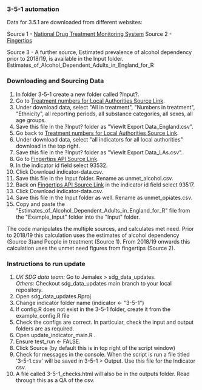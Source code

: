 
### 3-5-1 automation ###


Data for 3.5.1 are downloaded from different websites:

Source 1 - [National Drug Treatment Monitoring System](https://www.ndtms.net/ViewIt/Adult)
Source 2 - [Fingertips](https://fingertips.phe.org.uk/api)

Source 3 - A further source, Estimated prevalence of alcohol dependency prior to 2018/19, is available in the Input folder. Estimates_of_Alcohol_Dependent_Adults_in_England_for_R



### Downloading and Sourcing Data  
1) In folder 3-5-1 create a new folder called ?Input?. 
2) Go to [Treatment numbers for Local Authorities Source Link](https://www.ndtms.net/ViewIt/Adult).
3) Under download data, select "All in treatment", "Numbers in treatment", "Ethnicity", all reporting periods, all substance categories, all sexes, all age groups. 
4) Save this file in the ?Input? folder as "ViewIt Export Data_England.csv". 
5) Go back to [Treatment numbers for Local Authorities Source Link](https://www.ndtms.net/ViewIt/Adult).
6) Under download data, select "all indicators for all local authorities" download in the top right.
7) Save this file in the ?Input? folder as "ViewIt Export Data_LAs.csv".
8) Go to [Fingertips API Source Link](https://fingertips.phe.org.uk/api#!/Data/Data_GetDataFileForOneIndicator).
9) In the indicator id field select 93532.
10) Click Download indicator-data.csv.
11) Save this file in the Input folder. Rename as unmet_alcohol.csv.
12) Back on [Fingertips API Source Link](https://fingertips.phe.org.uk/api#!/Data/Data_GetDataFileForOneIndicator) in the indicator id field select 93517.
13) Click Download indicator-data.csv.
14) Save this file in the Input folder as well. Rename as unmet_opiates.csv.
15) Copy and paste the "Estimates_of_Alcohol_Dependent_Adults_in_England_for_R" file from the "Example_Input" folder into the "Input" folder. 



The code manipulates the multiple sources, and calculates met need. Prior to 2018/19 this calculation uses the estimates of alcohol dependency (Source 3)and People in treatment (Source 1). From 2018/19 onwards this calculation uses the unmet need figures from fingertips (Source 2).   


  
### Instructions to run update ###
1. *UK SDG data team:* Go to Jemalex > sdg_data_updates.    
   *Others:* Checkout sdg_data_updates main branch to your local repository.     
2. Open sdg_data_updates.Rproj
3. Change indicator folder name (indicator <- "3-5-1")
4. If config.R does not exist in the 3-5-1 folder, create it from the example_config.R file
5. Check the configs are correct. In particular, check the input and output folders are as required. 
6. Open update_indicator_main.R .
7. Ensure test_run <- FALSE.
8. Click Source (by default this is in top right of the script window)
9. Check for messages in the console. When the script is run a file titled '3-5-1.csv' will be saved in 3-5-1 > Output. Use this file for the Indicator csv.
10. A file called 3-5-1_checks.html will also be in the outputs folder. Read through this as a QA of the csv.


  
